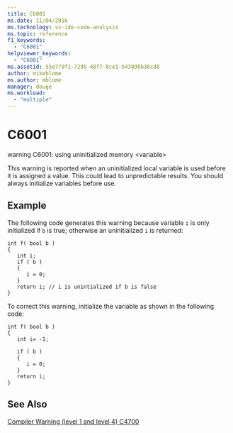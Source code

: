 ```yaml
---
title: C6001
ms.date: 11/04/2016
ms.technology: vs-ide-code-analysis
ms.topic: reference
f1_keywords:
  - "C6001"
helpviewer_keywords:
  - "C6001"
ms.assetid: 55e779f1-7295-48f7-8ce1-b43898b36cd8
author: mikeblome
ms.author: mblome
manager: douge
ms.workload:
  - "multiple"
---
```

# C6001
warning C6001: using uninitialized memory \<variable>

 This warning is reported when an uninitialized local variable is used before it is assigned a value. This could lead to unpredictable results. You should always initialize variables before use.

## Example
 The following code generates this warning because variable `i` is only initialized if `b` is true; otherwise an uninitialized `i` is returned:

```
int f( bool b )
{
   int i;
   if ( b )
   {
      i = 0;
   }
   return i; // i is unintialized if b is false
}
```

 To correct this warning, initialize the variable as shown in the following code:

```
int f( bool b )
{
   int i= -1;

   if ( b )
   {
      i = 0;
   }
   return i;
}
```

## See Also
 [Compiler Warning (level 1 and level 4) C4700](/cpp/error-messages/compiler-warnings/compiler-warning-level-1-and-level-4-c4700)